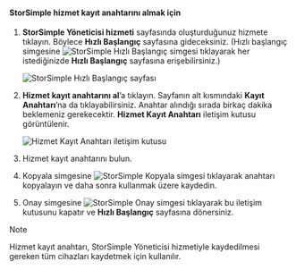 <!--author=SharS last changed: 9/17/15-->


#### <a name="to-get-the-storsimple-service-registration-key"></a>StorSimple hizmet kayıt anahtarını almak için
1. **StorSimple Yöneticisi hizmeti** sayfasında oluşturduğunuz hizmete tıklayın. Böylece **Hızlı Başlangıç** sayfasına gideceksiniz. (Hızlı başlangıç simgesine ![StorSimple Hızlı Başlangıç simgesi ](./media/storsimple-get-service-registration-key-gov/HCS_QuickStartIcon-include.png) tıklayarak her istediğinizde **Hızlı Başlangıç** sayfasına erişebilirsiniz.)
   
     ![StorSimple Hızlı Başlangıç sayfası](./media/storsimple-get-service-registration-key-gov/HCS_ServiceQuickStart-gov-include.png)
2. **Hizmet kayıt anahtarını al**’a tıklayın. Sayfanın alt kısmındaki **Kayıt Anahtarı**’na da tıklayabilirsiniz. Anahtar alındığı sırada birkaç dakika beklemeniz gerekecektir. **Hizmet Kayıt Anahtarı** iletişim kutusu görüntülenir.
   
     ![Hizmet Kayıt Anahtarı iletişim kutusu](./media/storsimple-get-service-registration-key-gov/HCS_ServiceRegistrationKey-gov-include.png)
3. Hizmet kayıt anahtarını bulun.
4. Kopyala simgesine ![StorSimple Kopyala simgesi](./media/storsimple-get-service-registration-key-gov/HCS_CopyIcon-include.png) tıklayarak anahtarı kopyalayın ve daha sonra kullanmak üzere kaydedin.
5. Onay simgesine ![StorSimple Onay simgesi](./media/storsimple-get-service-registration-key-gov/HCS_CheckIcon-include.png) tıklayarak bu iletişim kutusunu kapatır ve **Hızlı Başlangıç** sayfasına dönersiniz.

> [!NOTE]
> Hizmet kayıt anahtarı, StorSimple Yöneticisi hizmetiyle kaydedilmesi gereken tüm cihazları kaydetmek için kullanılır.
> 
> 


